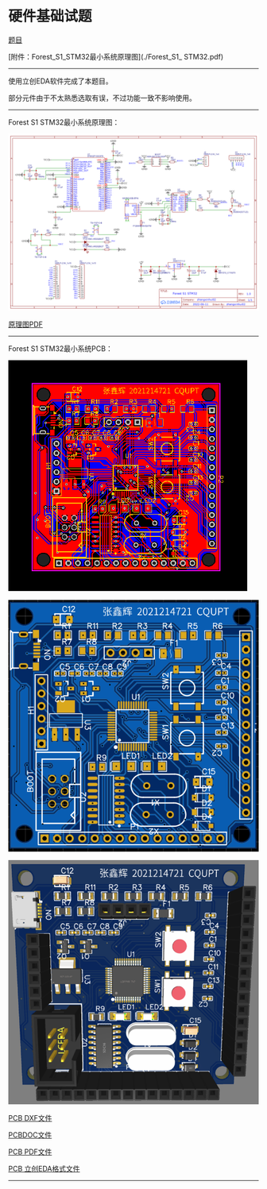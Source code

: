 # 硬件基础试题

[题目](./HardwareQuestion.pdf)

[附件：Forest_S1_STM32最小系统原理图](./Forest_S1_ STM32.pdf)

---

使用立创EDA软件完成了本题目。

部分元件由于不太熟悉选取有误，不过功能一致不影响使用。

---

Forest S1 STM32最小系统原理图：

![原理图](./diagram/Schematic_ForestS1STM32.png)

[原理图PDF](./diagram/Schematic_ForestS1STM32.pdf)

---

Forest S1 STM32最小系统PCB：

![PCB](./diagram/PCB_PCB_ForestS1STM32.png)

![2D](./diagram/PCB_2D.png)

![3D](./diagram/PCB_3D.png)

[PCB DXF文件](./diagram/PCB_ForestS1STM32.dxf)

[PCBDOC文件](./diagram/PCB_ForestS1STM32.pcbdoc)

[PCB PDF文件](./diagram/PCB_PCB_ForestS1STM32.pdf)

[PCB 立创EDA格式文件](./diagram/PCB_PCB_ForestS1STM32.json)

---